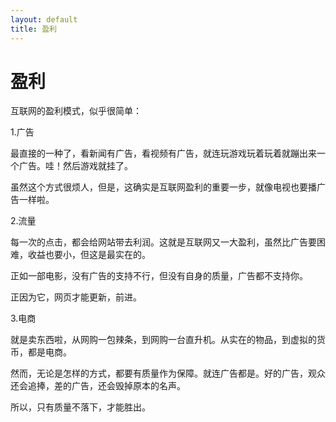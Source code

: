 ```yaml
---
layout: default
title: 盈利
---
```


# 盈利


互联网的盈利模式，似乎很简单：

1.广告

最直接的一种了，看新闻有广告，看视频有广告，就连玩游戏玩着玩着就蹦出来一个广告。哇！然后游戏就挂了。

虽然这个方式很烦人，但是，这确实是互联网盈利的重要一步，就像电视也要播广告一样啦。

2.流量

每一次的点击，都会给网站带去利润。这就是互联网又一大盈利，虽然比广告要困难，收益也要小，但这是最实在的。

正如一部电影，没有广告的支持不行，但没有自身的质量，广告都不支持你。

正因为它，网页才能更新，前进。

3.电商

就是卖东西啦，从网购一包辣条，到网购一台直升机。从实在的物品，到虚拟的货币，都是电商。



然而，无论是怎样的方式，都要有质量作为保障。就连广告都是。好的广告，观众还会追捧，差的广告，还会毁掉原本的名声。

所以，只有质量不落下，才能胜出。